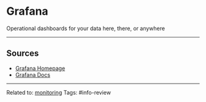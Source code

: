 # Grafana
Operational dashboards for your data here, there, or anywhere

<hr>

## Sources
* [Grafana Homepage](https://grafana.com)
* [Grafana Docs](https://grafana.com/docs/)

<hr>

Related to: [monitoring](cloud/monitoring/monitoring.md)
Tags: #info-review 